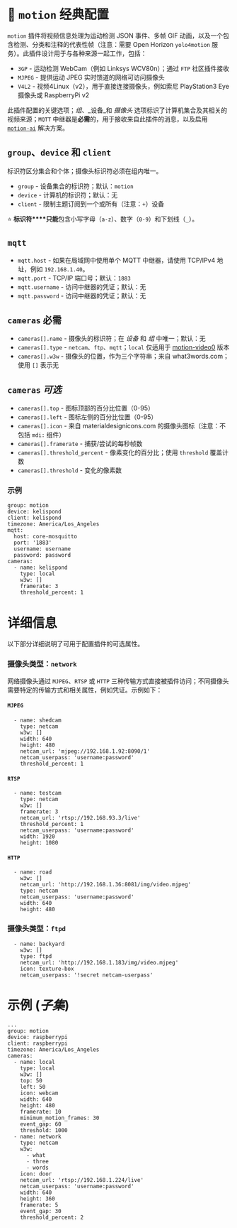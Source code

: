 # 🌟 `motion` 经典配置
`motion` 插件将视频信息处理为运动检测 JSON 事件、多帧 GIF 动画，以及一个包含检测、分类和注释的代表性帧（注意：需要 Open Horizon `yolo4motion` 服务）。此插件设计用于与各种来源一起工作，包括：

+ `3GP` - 运动检测 WebCam（例如 Linksys WCV80n）；通过 `FTP` 社区插件接收
+ `MJPEG` - 提供运动 JPEG 实时馈道的网络可访问摄像头
+ `V4L2` - 视频4Linux（v2），用于直接连接摄像头，例如索尼 PlayStation3 Eye 摄像头或 RaspberryPi v2

此插件配置的关键选项；_组_、_设备_和 _摄像头_ 选项标识了计算机集合及其相关的视频来源；`MQTT` 中继器是**必需**的，用于接收来自此插件的消息，以及启用 [`motion-ai`](http://github.com/dcmartin/motion-ai) 解决方案。

## `group`、`device` 和 `client`
标识符区分集合和个体；摄像头标识符必须在组内唯一。

+ `group` - 设备集合的标识符；默认：`motion`
+ `device` - 计算机的标识符；默认：无
+ `client` - 限制主题订阅到一个或所有（注意：`+`）设备

⭐ **标识符****只能**包含小写字母（`a-z`）、数字（`0-9`）和下划线（`_`）。

## `mqtt`
+ `mqtt.host` - 如果在局域网中使用单个 MQTT 中继器，请使用 TCP/IPv4 地址，例如 `192.168.1.40`。
+ `mqtt.port` - TCP/IP 端口号；默认：`1883`
+ `mqtt.username` - 访问中继器的凭证；默认：无
+ `mqtt.password` - 访问中继器的凭证；默认：无

## `cameras` **必需**
+ `cameras[].name` - 摄像头的标识符；在 _设备_ 和 _组_ 中唯一；默认：无
+ `cameras[].type` - `netcam`、`ftp`、`mqtt`；`local` 仅适用于 [motion-video0](http://github.com/dcmartin/addon-motion-video) 版本
+ `cameras[].w3w` - 摄像头的位置，作为三个字符串；来自 what3words.com；使用 `[]` 表示无

## `cameras` _可选_
+ `cameras[].top` - 图标顶部的百分比位置（0-95）
+ `cameras[].left` - 图标左侧的百分比位置（0-95）
+ `cameras[].icon` - 来自 materialdesignicons.com 的摄像头图标（注意：不包括 `mdi:` 组件）
+ `cameras[].framerate` - 捕获/尝试的每秒帧数
+ `cameras[].threshold_percent` - 像素变化的百分比；使用 `threshold` 覆盖计数
+ `cameras[].threshold` - 变化的像素数

### 示例
```
group: motion
device: kelispond
client: kelispond
timezone: America/Los_Angeles
mqtt:
  host: core-mosquitto
  port: '1883'
  username: username
  password: password
cameras:
  - name: kelispond
    type: local
    w3w: []
    framerate: 3
    threshold_percent: 1
```

# 详细信息
以下部分详细说明了可用于配置插件的可选属性。

### 摄像头类型：`network`
网络摄像头通过 `MJPEG`、`RTSP` 或 `HTTP` 三种传输方式直接被插件访问；不同摄像头需要特定的传输方式和相关属性，例如凭证。示例如下：

#### `MJPEG`
```
  - name: shedcam
    type: netcam
    w3w: []
    width: 640
    height: 480
    netcam_url: 'mjpeg://192.168.1.92:8090/1'
    netcam_userpass: 'username:password'
    threshold_percent: 1
```

#### `RTSP`
```
  - name: testcam
    type: netcam
    w3w: []
    framerate: 3
    netcam_url: 'rtsp://192.168.93.3/live'
    threshold_percent: 1
    netcam_userpass: 'username:password'
    width: 1920
    height: 1080
```

#### `HTTP`
```
  - name: road
    w3w: []
    netcam_url: 'http://192.168.1.36:8081/img/video.mjpeg'
    type: netcam
    netcam_userpass: 'username:password'
    width: 640
    height: 480
```

### 摄像头类型：`ftpd`

```
  - name: backyard
    w3w: []
    type: ftpd
    netcam_url: 'http://192.168.1.183/img/video.mjpeg'
    icon: texture-box
    netcam_userpass: '!secret netcam-userpass'
```

# 示例 (_子集_)

```
...
group: motion
device: raspberrypi
client: raspberrypi
timezone: America/Los_Angeles
cameras:
  - name: local
    type: local
    w3w: []
    top: 50
    left: 50
    icon: webcam
    width: 640
    height: 480
    framerate: 10
    minimum_motion_frames: 30
    event_gap: 60
    threshold: 1000
  - name: network
    type: netcam
    w3w:
      - what
      - three
      - words
    icon: door
    netcam_url: 'rtsp://192.168.1.224/live'
    netcam_userpass: 'username:password'
    width: 640
    height: 360
    framerate: 5
    event_gap: 30
    threshold_percent: 2
